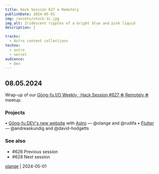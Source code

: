 ```yaml
---
title: Hack Session 627 ✼ Remotely
publishDate: 2024-05-01
img: /assets/stock-1L.jpg
img_alt: Iridescent ripples of a bright blue and pink liquid
description: |

tracks:
  - Astro content collections
techno:
  - astro
  - vercel
audience:
  - Dev
---
```


## 08.05.2024

Wrap-up of our [Gōng-fu I/O Weekly · Hack Session #627 ✼ Remotely ✼](https://www.meetup.com/fr-FR/gōngfuio/events/300499730/) meetup.

### Projects

• [Gōng-fu DEV's new website](https://github.com/gongfudev/website) with [Astro](https://astro.build/) — @olange and @rudifa
• [Flutter](https://flutter.dev) — @andreaskundig and @david-hodgetts

### See also

* #626 Previous session
* #628 Next session

[olange](https://github.com/olange) | 2024-05-01


